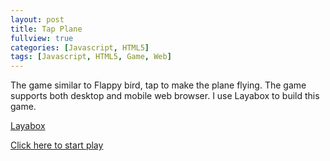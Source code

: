 ```yaml
---
layout: post
title: Tap Plane
fullview: true
categories: [Javascript, HTML5]
tags: [Javascript, HTML5, Game, Web]
---
```

The game similar to Flappy bird, tap to make the plane flying. The game supports both desktop and mobile web browser. I use Layabox to build this game. 

<a class="btn btn-default" href="http://www.layabox.com/en/">Layabox</a>

<a class="btn btn-default" href="http://www.siyuanzhou.com/TapPlane/">Click here to start play</a>
